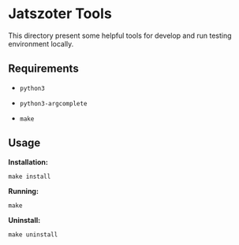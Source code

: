 # Jatszoter Tools

This directory present some helpful tools for develop and run testing
environment locally.

## Requirements

- `python3`

- `python3-argcomplete`

- `make`

## Usage

**Installation:**

```shell
make install
```

**Running:**

```shell
make
```

**Uninstall:**

```shell
make uninstall
```
